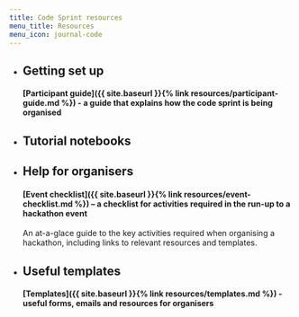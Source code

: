 ```yaml
---
title: Code Sprint resources
menu_title: Resources
menu_icon: journal-code
---
```


<ul class="grid">
<li class="resource-block" markdown="1">

## Getting set up
#### [Participant guide]({{ site.baseurl }}{% link resources/participant-guide.md %}) - a guide that explains how the code sprint is being organised
</li>
<li class="resource-block" markdown="1">

## Tutorial notebooks

</li>
<li class="resource-block" markdown="1">

## Help for organisers
#### [Event checklist]({{ site.baseurl }}{% link resources/event-checklist.md %}) – a checklist for activities required in the run-up to a hackathon event

An at-a-glace guide to the key activities required when organising a
hackathon, including links to relevant resources and templates.

</li>
<li class="resource-block" markdown="1">

## Useful templates
#### [Templates]({{ site.baseurl }}{% link resources/templates.md %}) - useful forms, emails and resources for organisers


</li>
</ul>

